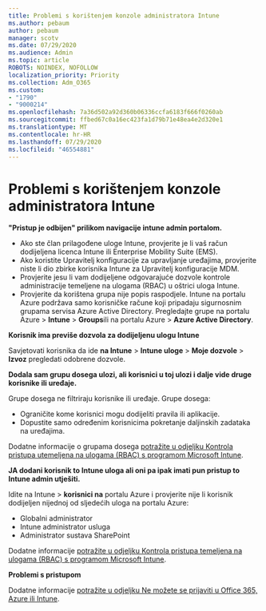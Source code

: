 ```yaml
---
title: Problemi s korištenjem konzole administratora Intune
ms.author: pebaum
author: pebaum
manager: scotv
ms.date: 07/29/2020
ms.audience: Admin
ms.topic: article
ROBOTS: NOINDEX, NOFOLLOW
localization_priority: Priority
ms.collection: Adm_O365
ms.custom:
- "1790"
- "9000214"
ms.openlocfilehash: 7a36d502a92d360b06336ccfa6183f666f0260ab
ms.sourcegitcommit: ffbed67c0a16ec423fa1d79b71e48ea4e2d320e1
ms.translationtype: MT
ms.contentlocale: hr-HR
ms.lasthandoff: 07/29/2020
ms.locfileid: "46554881"
---
```

# <a name="problems-using-the-intune-admin-console"></a>Problemi s korištenjem konzole administratora Intune

**"Pristup je odbijen" prilikom navigacije intune admin portalom.**

- Ako ste član prilagođene uloge Intune, provjerite je li vaš račun dodijeljena licenca Intune ili Enterprise Mobility Suite (EMS).
- Ako koristite Upravitelj konfiguracije za upravljanje uređajima, provjerite niste li dio zbirke korisnika Intune za Upravitelj konfiguracije MDM.
- Provjerite jesu li vam dodijeljene odgovarajuće dozvole kontrole administracije temeljene na ulogama (RBAC) u oštrici uloga Intune.
- Provjerite da korištena grupa nije popis raspodjele. Intune na portalu Azure podržava samo korisničke račune koji pripadaju sigurnosnim grupama servisa Azure Active Directory. Pregledajte grupe na portalu Azure > **Intune**  >  **Groups**ili na portalu Azure > **Azure Active Directory**.

**Korisnik ima previše dozvola za dodijeljenu ulogu Intune**

Savjetovati korisnika da ide **na Intune**  >  **Intune uloge**  >  **Moje dozvole**  >  **Izvoz** pregledati odobrene dozvole.

**Dodala sam grupu dosega ulozi, ali korisnici u toj ulozi i dalje vide druge korisnike ili uređaje.**

Grupe dosega ne filtriraju korisnike ili uređaje. Grupe dosega:

- Ograničite kome korisnici mogu dodijeliti pravila ili aplikacije.
- Dopustite samo određenim korisnicima pokretanje daljinskih zadataka na uređajima.

Dodatne informacije o grupama dosega [potražite u odjeljku Kontrola pristupa utemeljena na ulogama (RBAC) s programom Microsoft Intune](https://docs.microsoft.com/intune/role-based-access-control).

**JA dodani korisnik to Intune uloga ali oni pa ipak imati pun pristup to Intune admin utješiti.**

Idite na Intune > **korisnici na** portalu Azure i provjerite nije li korisnik dodijeljen nijednoj od sljedećih uloga na portalu Azure:

- Globalni administrator
- Intune administrator usluga
- Administrator sustava SharePoint

Dodatne informacije [potražite u odjeljku Kontrola pristupa temeljena na ulogama (RBAC) s programom Microsoft Intune](https://docs.microsoft.com/intune/role-based-access-control).

**Problemi s pristupom**

Dodatne informacije [potražite u odjeljku Ne možete se prijaviti u Office 365, Azure ili Intune](https://support.microsoft.com/help/2412085/you-can-t-sign-in-to-office-365-azure-or-intune).